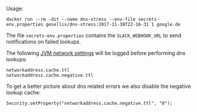 Usage:

    docker run --rm -dit --name dns-stress --env-file secrets-env.properties gesellix/dns-stress:2017-11-30T22-16-31 1 google.de

The file `secrets-env.properties` contains the `SLACK_WEBHOOK_URL` to send notifications on failed lookups.

The following [JVM network settings](https://docs.oracle.com/javase/7/docs/technotes/guides/net/properties.html)
 will be logged before performing dns lookups:

    networkaddress.cache.ttl
    networkaddress.cache.negative.ttl 

To get a better picture about dns related errors we also disable the negative lookup cache:

    Security.setProperty("networkaddress.cache.negative.ttl", "0");

